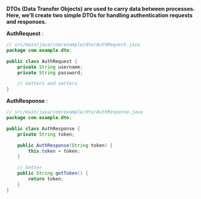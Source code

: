 **DTOs (Data Transfer Objects) are used to carry data between processes. Here, we’ll create two simple DTOs for handling authentication requests and responses.**

**AuthRequest** :
```java
// src/main/java/com/example/dto/AuthRequest.java
package com.example.dto;

public class AuthRequest {
    private String username;
    private String password;

    // Getters and setters
}
```

**AuthResponse** :
```java
// src/main/java/com/example/dto/AuthResponse.java
package com.example.dto;

public class AuthResponse {
    private String token;

    public AuthResponse(String token) {
        this.token = token;
    }

    // Getter
    public String getToken() {
        return token;
    }
}
```